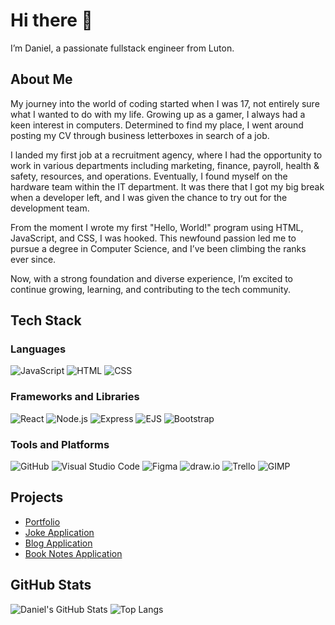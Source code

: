 # Hi there 👋

I’m Daniel, a passionate fullstack engineer from Luton.

## About Me

My journey into the world of coding started when I was 17, not entirely sure what I wanted to do with my life. Growing up as a gamer, I always had a keen interest in computers. Determined to find my place, I went around posting my CV through business letterboxes in search of a job.

I landed my first job at a recruitment agency, where I had the opportunity to work in various departments including marketing, finance, payroll, health & safety, resources, and operations. Eventually, I found myself on the hardware team within the IT department. It was there that I got my big break when a developer left, and I was given the chance to try out for the development team.

From the moment I wrote my first "Hello, World!" program using HTML, JavaScript, and CSS, I was hooked. This newfound passion led me to pursue a degree in Computer Science, and I’ve been climbing the ranks ever since.

Now, with a strong foundation and diverse experience, I’m excited to continue growing, learning, and contributing to the tech community.

## Tech Stack

### Languages
![JavaScript](https://img.shields.io/badge/-JavaScript-F7DF1E?logo=javascript&logoColor=white&style=flat)
![HTML](https://img.shields.io/badge/-HTML5-E34F26?logo=html5&logoColor=white&style=flat)
![CSS](https://img.shields.io/badge/-CSS3-1572B6?logo=css3&logoColor=white&style=flat)

### Frameworks and Libraries
![React](https://img.shields.io/badge/-React-61DAFB?logo=react&logoColor=white&style=flat)
![Node.js](https://img.shields.io/badge/-Node.js-339933?logo=node.js&logoColor=white&style=flat)
![Express](https://img.shields.io/badge/-Express-000000?logo=express&logoColor=white&style=flat)
![EJS](https://img.shields.io/badge/-EJS-8BC0D0?logo=javascript&logoColor=white&style=flat)
![Bootstrap](https://img.shields.io/badge/-Bootstrap-7952B3?logo=bootstrap&logoColor=white&style=flat)

### Tools and Platforms
![GitHub](https://img.shields.io/badge/-GitHub-181717?logo=github&logoColor=white&style=flat)
![Visual Studio Code](https://img.shields.io/badge/-Visual%20Studio%20Code-007ACC?logo=visual-studio-code&logoColor=white&style=flat)
![Figma](https://img.shields.io/badge/-Figma-F24E1E?logo=figma&logoColor=white&style=flat)
![draw.io](https://img.shields.io/badge/-draw.io-FF9900?logo=diagrams.net&logoColor=white&style=flat)
![Trello](https://img.shields.io/badge/-Trello-0079BF?logo=trello&logoColor=white&style=flat)
![GIMP](https://img.shields.io/badge/-GIMP-5C5543?logo=gimp&logoColor=white&style=flat)

## Projects

- [Portfolio](www.danielsarney.com)
- [Joke Application](https://github.com/CoderDan98/JokeApp)
- [Blog Application](https://github.com/CoderDan98/BlogApp)
- [Book Notes Application](https://github.com/CoderDan98/BookNotesApp)

## GitHub Stats

![Daniel's GitHub Stats](https://github-readme-stats.vercel.app/api?CoderDan98&show_icons=true&hide_title=true&count_private=true&hide=prs&theme=dark)
![Top Langs](https://github-readme-stats.vercel.app/api/top-langs/?CoderDan98&layout=compact&theme=dark)
